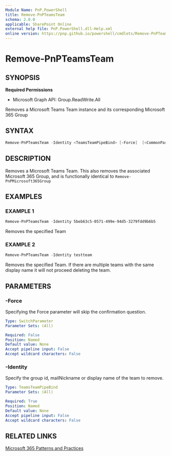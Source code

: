 ```yaml
---
Module Name: PnP.PowerShell
title: Remove-PnPTeamsTeam
schema: 2.0.0
applicable: SharePoint Online
external help file: PnP.PowerShell.dll-Help.xml
online version: https://pnp.github.io/powershell/cmdlets/Remove-PnPTeamsTeam.html
---
```

 
# Remove-PnPTeamsTeam

## SYNOPSIS

**Required Permissions**

  * Microsoft Graph API: Group.ReadWrite.All

Removes a Microsoft Teams Team instance and its corresponding Microsoft 365 Group

## SYNTAX

```powershell
Remove-PnPTeamsTeam -Identity <TeamsTeamPipeBind> [-Force]  [<CommonParameters>]
```

## DESCRIPTION

Removes a Microsoft Teams Team. This also removes the associated Microsoft 365 Group, and is functionally identical to `Remove-PnPMicrosoft365Group`

## EXAMPLES

### EXAMPLE 1
```powershell
Remove-PnPTeamsTeam -Identity 5beb63c5-0571-499e-94d5-3279fdd9b6b5
```

Removes the specified Team

### EXAMPLE 2
```powershell
Remove-PnPTeamsTeam -Identity testteam
```

Removes the specified Team. If there are multiple teams with the same display name it will not proceed deleting the team.

## PARAMETERS

### -Force
Specifying the Force parameter will skip the confirmation question.

```yaml
Type: SwitchParameter
Parameter Sets: (All)

Required: False
Position: Named
Default value: None
Accept pipeline input: False
Accept wildcard characters: False
```

### -Identity
Specify the group id, mailNickname or display name of the team to remove.

```yaml
Type: TeamsTeamPipeBind
Parameter Sets: (All)

Required: True
Position: Named
Default value: None
Accept pipeline input: False
Accept wildcard characters: False
```

## RELATED LINKS

[Microsoft 365 Patterns and Practices](https://aka.ms/m365pnp)

